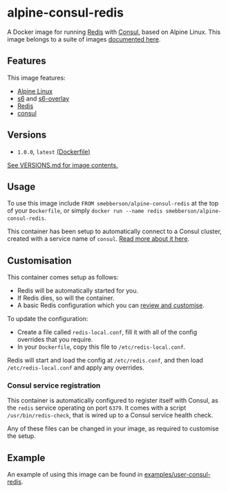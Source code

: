 # alpine-consul-redis

A Docker image for running [Redis][redis] with [Consul][consul], based on Alpine Linux.
This image belongs to a suite of images [documented here][dockeralpine].

## Features

This image features:

- [Alpine Linux][alpinelinux]
- [s6][s6] and [s6-overlay][s6overlay]
- [Redis][redis]
- [consul][consul]

## Versions

- `1.0.0`, `latest` [(Dockerfile)](https://github.com/smebberson/docker-alpine/blob/alpine-consul-redis-v1.0.0/alpine-consul-redis/Dockerfile)

[See VERSIONS.md for image contents.](https://github.com/smebberson/docker-alpine/blob/master/alpine-consul-redis/VERSIONS.md)

## Usage

To use this image include `FROM smebberson/alpine-consul-redis` at the top of your `Dockerfile`, or simply `docker run --name redis smebberson/alpine-consul-redis`.

This container has been setup to automatically connect to a Consul cluster, created with a service name of `consul`. [Read more about it here](https://github.com/smebberson/docker-alpine/tree/alpine-consul-ui-upgrades/alpine-consul).

## Customisation

This container comes setup as follows:

- Redis will be automatically started for you.
- If Redis dies, so will the container.
- A basic Redis configuration which you can [review and customise][redisconfig].

To update the configuration:

- Create a file called `redis-local.conf`, fill it with all of the config overrides that you require.
- In your `Dockerfile`, copy this file to `/etc/redis-local.conf`.

Redis will start and load the config at `/etc/redis.conf`, and then load `/etc/redis-local.conf` and apply any overrides.

### Consul service registration

This container is automatically configured to register itself with Consul, as the `redis` service operating on port `6379`. It comes with a script `/usr/bin/redis-check`, that is wired up to a Consul service health check.

Any of these files can be changed in your image, as required to customise the setup.

## Example

An example of using this image can be found in [examples/user-consul-redis][example].

[dockeralpine]: https://github.com/smebberson/docker-alpine
[s6]: http://www.skarnet.org/software/s6/
[s6overlay]: https://github.com/just-containers/s6-overlay
[alpinelinux]: https://www.alpinelinux.org/
[consul]: https://consul.io/
[redisconfig]: https://github.com/smebberson/docker-alpine/blob/master/alpine-consul-redis/root/etc/redis.conf
[redis]: http://redis.io/
[example]: https://github.com/smebberson/docker-alpine/tree/master/examples/user-consul-redis
